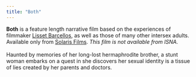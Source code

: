 ```yaml
---
title: "Both"
---
```


**Both** is a feature length narrative film based on the experiences of filmmaker [Lisset Barcellos][1], as well as those of many other intersex adults. Available only from [Solaris Films][2]. *This film is not available from <span class="caps">ISNA</span>.*<br><br>Haunted by memories of her long-lost hermaphrodite brother, a stunt woman embarks on a quest in she discovers her sexual identity is a tissue of lies created by her parents and doctors.<br><br>

 [1]: /node/32
 [2]: http://www.solaris-films.com/